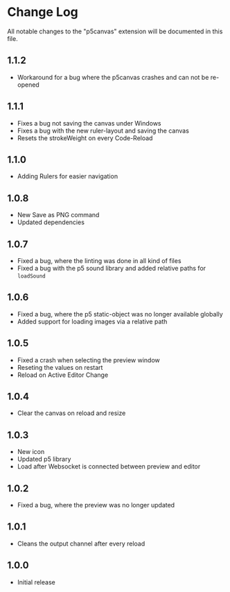 # Change Log
All notable changes to the "p5canvas" extension will be documented in this file.

## 1.1.2

- Workaround for a bug where the p5canvas crashes and can not be re-opened

## 1.1.1

- Fixes a bug not saving the canvas under Windows
- Fixes a bug with the new ruler-layout and saving the canvas
- Resets the strokeWeight on every Code-Reload

## 1.1.0

- Adding Rulers for easier navigation

## 1.0.8

- New Save as PNG command
- Updated dependencies

## 1.0.7

- Fixed a bug, where the linting was done in all kind of files
- Fixed a bug with the p5 sound library and added relative paths for `loadSound`

## 1.0.6

- Fixed a bug, where the p5 static-object was no longer available globally
- Added support for loading images via a relative path

## 1.0.5

- Fixed a crash when selecting the preview window
- Reseting the values on restart
- Reload on Active Editor Change

## 1.0.4

- Clear the canvas on reload and resize

## 1.0.3

- New icon
- Updated p5 library
- Load after Websocket is connected between preview and editor

## 1.0.2

- Fixed a bug, where the preview was no longer updated

## 1.0.1

- Cleans the output channel after every reload

## 1.0.0
- Initial release